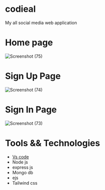# codieal
My all social media web application

# Home page
![Screenshot (75)](https://user-images.githubusercontent.com/96771967/187890700-b5a2f676-c88b-41ac-9414-d2b42fa2aa4e.png)

# Sign Up Page
![Screenshot (74)](https://user-images.githubusercontent.com/96771967/187891109-78d079d6-f682-4cc8-bfbf-ff5cc128aa9c.png)

# Sign In Page
![Screenshot (73)](https://user-images.githubusercontent.com/96771967/187891390-1d3286d3-fc8b-4b71-abdf-733facf5b6a3.png)

# Tools && Technologies
* [Vs code](https://code.visualstudio.com/)
* Node js
* express js
* Mongo db
* ejs
* Tailwind css


